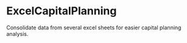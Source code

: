 # ExcelCapitalPlanning
Consolidate data from several excel sheets for easier capital planning analysis.
